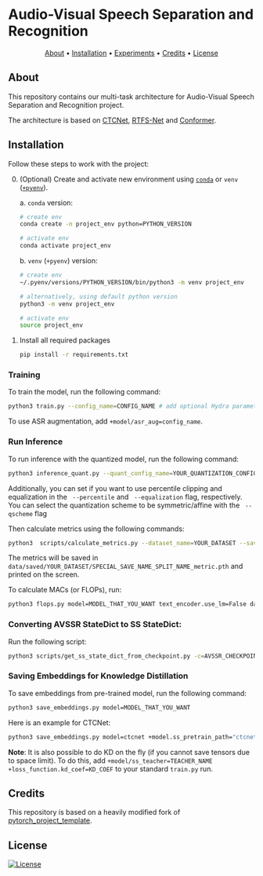 # Audio-Visual Speech Separation and Recognition

<p align="center">
  <a href="#about">About</a> •
  <a href="#installation">Installation</a> •
  <a href="#experiments">Experiments</a> •
  <a href="#credits">Credits</a> •
  <a href="#license">License</a>
</p>

## About

This repository contains our multi-task architecture for Audio-Visual Speech Separation and Recognition project.

The architecture is based on [CTCNet](https://arxiv.org/abs/2212.10744), [RTFS-Net](https://openreview.net/forum?id=PEuDO2EiDr) and [Conformer](https://arxiv.org/abs/2005.08100).

## Installation

Follow these steps to work with the project:

0. (Optional) Create and activate new environment using [`conda`](https://conda.io/projects/conda/en/latest/user-guide/getting-started.html) or `venv` ([`+pyenv`](https://github.com/pyenv/pyenv)).

   a. `conda` version:

   ```bash
   # create env
   conda create -n project_env python=PYTHON_VERSION

   # activate env
   conda activate project_env
   ```

   b. `venv` (`+pyenv`) version:

   ```bash
   # create env
   ~/.pyenv/versions/PYTHON_VERSION/bin/python3 -m venv project_env

   # alternatively, using default python version
   python3 -m venv project_env

   # activate env
   source project_env
   ```

1. Install all required packages

   ```bash
   pip install -r requirements.txt
   ```
### Training

To train the model, run the following command:

```bash
python3 train.py --config_name=CONFIG_NAME # add optional Hydra parameters
```

To use ASR augmentation, add `+model/asr_aug=config_name`.

### Run Inference

To run inference with the quantized model, run the following command:

```bash
python3 inference_quant.py --quant_config_name=YOUR_QUANTIZATION_CONFIG\
```
Additionally, you can set if you want to use percentile clipping and equalization in the ``` --percentile``` and ``` --equalization``` flag, respectively. You can select the quantization scheme to be symmetric/affine with the ``` --qscheme``` flag

Then calculate metrics using the following commands:

```bash
python3  scripts/calculate_metrics.py --dataset_name=YOUR_DATASET --save_name=SPECIAL_SAVE_NAME
```

The metrics will be saved in `data/saved/YOUR_DATASET/SPECIAL_SAVE_NAME_SPLIT_NAME_metric.pth` and printed on the screen.


To calculate MACs (or FLOPs), run:

```bash
python3 flops.py model=MODEL_THAT_YOU_WANT text_encoder.use_lm=False dataloader.batch_size=1
```

### Converting AVSSR StateDict to SS StateDict:

Run the following script:

```bash
python3 scripts/get_ss_state_dict_from_checkpoint.py -c=AVSSR_CHECKPOINT.pth -o=data/pretrain/CTCNET_OR_RTFSNET/NAME.pth
```

### Saving Embeddings for Knowledge Distillation

To save embeddings from pre-trained model, run the following command:

```bash
python3 save_embeddings.py model=MODEL_THAT_YOU_WANT
```

Here is an example for CTCNet:

```bash
python3 save_embeddings.py model=ctcnet +model.ss_pretrain_path="ctcnet/lrs2_best_model.pt" model.ss_model.video_config.shared=False saver.save_key=kd_embedding
```

**Note**: It is also possible to do KD on the fly (if you cannot save tensors due to space limit). To do this, add `+model/ss_teacher=TEACHER_NAME +loss_function.kd_coef=KD_COEF` to your standard `train.py` run.

## Credits

This repository is based on a heavily modified fork of [pytorch_project_template](https://github.com/Blinorot/pytorch_project_template).

## License

[![License](https://img.shields.io/badge/license-MIT-blue.svg)](/LICENSE)
